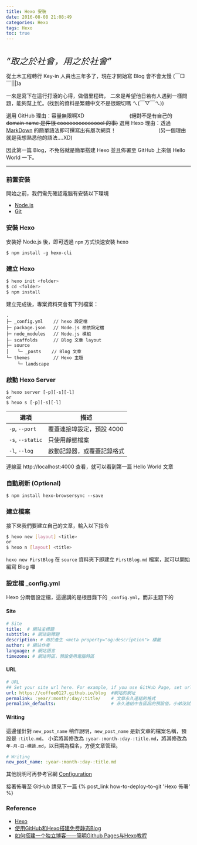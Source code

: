 ```yaml
---
title: Hexo 安裝
date: 2016-08-08 21:08:49
categories: Hexo
tags: Hexo
toc: true
---
```

<div style="font-size: 24px;padding-top: 20px;font-style: italic;">“取之於社會，用之於社會”</div>

從土木工程轉行 Key-in 人員也三年多了，現在才開始寫 Blog 會不會太慢 (￣□￣|||)a

一來是寫下在這行打滾的心得，做個里程碑，
二來是希望他日若有人遇到一樣問題，能夠幫上忙。(找到的資料是繁體中文不是很親切嗎 ㄟ(￣▽￣ㄟ))

選用 GitHub 理由：容量無限啊XD
<span style="padding-left: 8.5em">~~(絕對不是有自己的 domain name 是件很 cooooooooooooool 的事)~~</span>
選用 Hexo 理由：透過 [MarkDown](http://markdown.tw/) 的簡單語法即可撰寫出有層次網頁！
<span style="padding-left: 8em">(另一個理由就是我想熟悉他的語法....XD)</span>

因此第一篇 Blog，不免俗就是簡單搭建 Hexo 並且佈署至 GitHub 上來個 Hello World 一下。

***
### 前置安裝
開始之前，我們需先確認電腦有安裝以下環境
- [Node.js](http://nodejs.org/)
- [Git](http://git-scm.com/)

### 安裝 Hexo
安裝好 Node.js 後，即可透過 `npm` 方式快速安裝 hexo
```
$ npm install -g hexo-cli
```

### 建立 Hexo
``` bash
$ hexo init <folder>
$ cd <folder>
$ npm install
```
建立完成後，專案資料夾會有下列檔案：

``` plain
.
├─ _config.yml    // hexo 設定檔
├─ package.json   // Node.js 相依設定檔
├─ node_modules   // Node.js 模組
├─ scaffolds      // Blog 文章 layout
├─ source
│　　└─ _posts    // Blog 文章
└─ themes         // Hexo 主題
　　 └─ landscape
```

### 啟動 Hexo Server
```
$ hexo server [-p][-s][-l]
or
$ hexo s [-p][-s][-l]
```

選項 | 描述
--- | ---
`-p`, `--port` | 覆蓋連接埠設定，預設 4000
`-s`, `--static` | 只使用靜態檔案
`-l`, `--log` | 啟動記錄器，或覆蓋記錄格式
連線至 http://localhost:4000 查看，就可以看到第一篇 Hello World 文章

### 自動刷新 (Optional)
```
$ npm install hexo-browsersync --save
```

### 建立檔案
接下來我們要建立自己的文章，輸入以下指令
``` bash
$ hexo new [layout] <title>
or
$ hexo n [layout] <title>
```
`hexo new FirstBlog` 在 `source` 資料夾下即建立 `FirstBlog.md` 檔案，就可以開始編寫 Blog 囉

### 設定檔 _config.yml
Hexo 分兩個設定檔，這邊講的是根目錄下的 `_config.yml`，而非主題下的
#### Site
```yml
# Site
title:  # 網站主標題
subtitle: # 網站副標題
description: # 用於產生 <meta property="og:description"> 標籤
author: # 網站作者
language: # 網站語言
timezone: # 網站時區，預設使用電腦時區
```

#### URL

```yml
# URL
## Set your site url here. For example, if you use GitHub Page, set url as 'https://username.github.io/project'
url: https://coffee0127.github.io/blog  #網站的網址
permalink: :year/:month/:day/:title/    # 文章永久連結的格式
permalink_defaults:                     # 永久連結中各區段的預設值，小弟沒試過XD
```

#### Writing
這邊僅針對 `new_post_name` 稍作說明，`new_post_name` 是新文章的檔案名稱，預設是 `:title.md`。
小弟將其修改為 `:year-:month-:day-:title.md`，將其修改為 `年-月-日-標題.md`，以日期為檔名，方便文章管理。
```yml
# Writing
new_post_name: :year-:month-:day-:title.md
```

其他說明可再參考官網 [Configuration](https://hexo.io/docs/configuration.html)

接著佈署至 GitHub 請見下一篇 {% post_link how-to-deploy-to-git 'Hexo 佈署' %}

### Reference
* [Hexo](https://hexo.io/)
* [使用GitHub和Hexo搭建免费静态Blog](https://wsgzao.github.io/post/hexo-guide/)
* [如何搭建一个独立博客——简明Github Pages与Hexo教程](http://www.jianshu.com/p/05289a4bc8b2)
